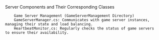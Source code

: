 Server Components and Their Corresponding Classes

        Game Server Management (GameServerManagement Directory)
        GameServerManager.cs: Communicates with game server instances, managing their state and load balancing.
        HeartbeatMonitor.cs: Regularly checks the status of game servers to ensure their availability.
